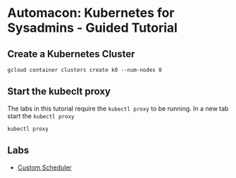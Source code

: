 # Automacon: Kubernetes for Sysadmins - Guided Tutorial

## Create a Kubernetes Cluster

```
gcloud container clusters create k0 --num-nodes 8
```

## Start the kubeclt proxy

The labs in this tutorial require the `kubectl proxy` to be running. In a new tab start the `kubectl proxy`

```
kubectl proxy
```

## Labs

* [Custom Scheduler](docs/scheduler.md)
